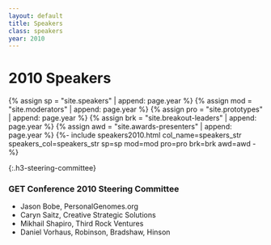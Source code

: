 ```yaml
---
layout: default
title: Speakers
class: speakers
year: 2010
---
```


# 2010 Speakers

{% assign sp = "site.speakers" | append: page.year %}
{% assign mod = "site.moderators" | append: page.year %}
{% assign pro = "site.prototypes" | append: page.year %}
{% assign brk = "site.breakout-leaders" | append: page.year %}
{% assign awd = "site.awards-presenters" | append: page.year %}
{%- include speakers2010.html col_name=speakers_str speakers_col=speakers_str sp=sp mod=mod pro=pro brk=brk awd=awd -%}

{:.h3-steering-committee}
### GET Conference 2010 Steering Committee

<ul class="steering-committee">
  <li>Jason Bobe, PersonalGenomes.org</li>
  <li>Caryn Saitz, Creative Strategic Solutions</li>
  <li>Mikhail Shapiro, Third Rock Ventures</li>
  <li>Daniel Vorhaus, Robinson, Bradshaw, Hinson</li>
</ul>
